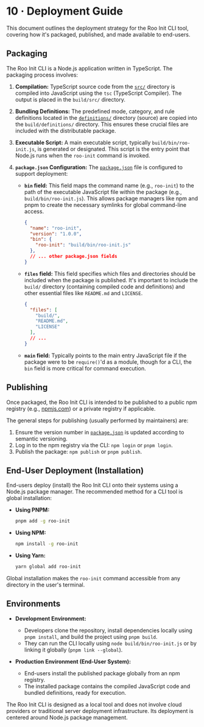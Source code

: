 # 10 · Deployment Guide

This document outlines the deployment strategy for the Roo Init CLI tool, covering how it's packaged, published, and made available to end-users.

## Packaging

The Roo Init CLI is a Node.js application written in TypeScript. The packaging process involves:

1.  **Compilation:**
    TypeScript source code from the [`src/`](../src/) directory is compiled into JavaScript using the `tsc` (TypeScript Compiler). The output is placed in the `build/src/` directory.

2.  **Bundling Definitions:**
    The predefined mode, category, and rule definitions located in the [`definitions/`](../definitions/) directory (source) are copied into the `build/definitions/` directory. This ensures these crucial files are included with the distributable package.

3.  **Executable Script:**
    A main executable script, typically `build/bin/roo-init.js`, is generated or designated. This script is the entry point that Node.js runs when the `roo-init` command is invoked.

4.  **`package.json` Configuration:**
    The [`package.json`](../package.json) file is configured to support deployment:
    *   **`bin` field:** This field maps the command name (e.g., `roo-init`) to the path of the executable JavaScript file within the package (e.g., `build/bin/roo-init.js`). This allows package managers like npm and pnpm to create the necessary symlinks for global command-line access.
        ```json
        {
          "name": "roo-init",
          "version": "1.0.0",
          "bin": {
            "roo-init": "build/bin/roo-init.js"
          },
          // ... other package.json fields
        }
        ```
    *   **`files` field:** This field specifies which files and directories should be included when the package is published. It's important to include the `build/` directory (containing compiled code and definitions) and other essential files like `README.md` and `LICENSE`.
        ```json
        {
          "files": [
            "build/",
            "README.md",
            "LICENSE"
          ],
          // ...
        }
        ```
    *   **`main` field:** Typically points to the main entry JavaScript file if the package were to be `require()`'d as a module, though for a CLI, the `bin` field is more critical for command execution.

## Publishing

Once packaged, the Roo Init CLI is intended to be published to a public npm registry (e.g., [npmjs.com](https://www.npmjs.com/)) or a private registry if applicable.

The general steps for publishing (usually performed by maintainers) are:
1.  Ensure the version number in [`package.json`](../package.json) is updated according to semantic versioning.
2.  Log in to the npm registry via the CLI: `npm login` or `pnpm login`.
3.  Publish the package: `npm publish` or `pnpm publish`.

## End-User Deployment (Installation)

End-users deploy (install) the Roo Init CLI onto their systems using a Node.js package manager. The recommended method for a CLI tool is global installation:

-   **Using PNPM:**
    ```bash
    pnpm add -g roo-init
    ```

-   **Using NPM:**
    ```bash
    npm install -g roo-init
    ```

-   **Using Yarn:**
    ```bash
    yarn global add roo-init
    ```

Global installation makes the `roo-init` command accessible from any directory in the user's terminal.

## Environments

-   **Development Environment:**
    -   Developers clone the repository, install dependencies locally using `pnpm install`, and build the project using `pnpm build`.
    -   They can run the CLI locally using `node build/bin/roo-init.js` or by linking it globally (`pnpm link --global`).

-   **Production Environment (End-User System):**
    -   End-users install the published package globally from an npm registry.
    -   The installed package contains the compiled JavaScript code and bundled definitions, ready for execution.

The Roo Init CLI is designed as a local tool and does not involve cloud providers or traditional server deployment infrastructure. Its deployment is centered around Node.js package management.